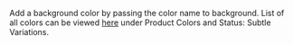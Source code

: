 Add a background color by passing the color name to background. List of all colors can be viewed <a href="https://playbook.powerapp.cloud/visual_guidelines" target="_blank">here</a> under Product Colors and Status: Subtle Variations.